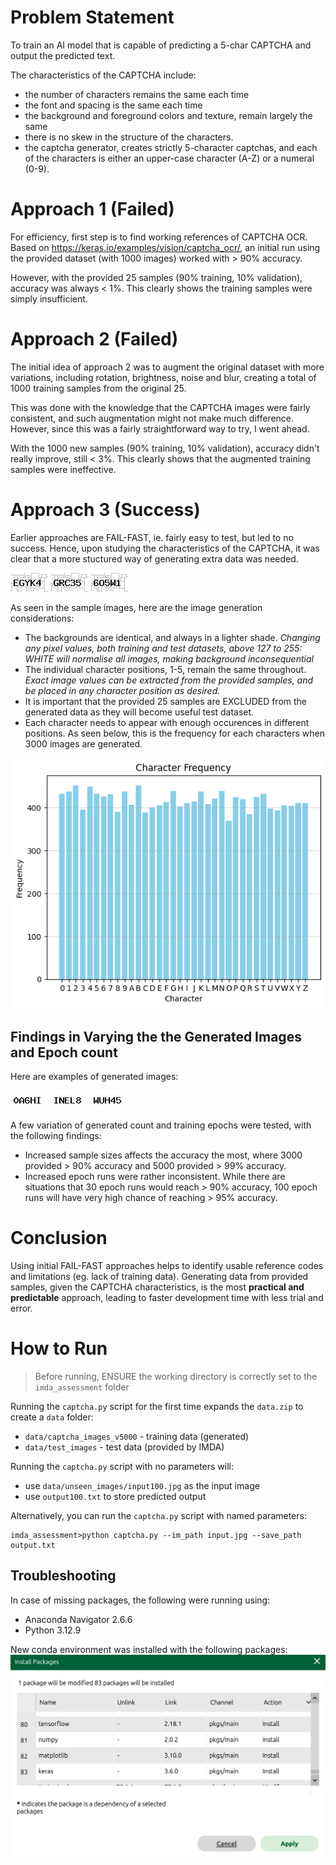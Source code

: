 # Problem Statement
To train an AI model that is capable of predicting a 5-char CAPTCHA and output the predicted text.

The characteristics of the CAPTCHA include:
- the number of characters remains the same each time  
- the font and spacing is the same each time  
- the background and foreground colors and texture, remain largely the same
- there is no skew in the structure of the characters.  
- the captcha generator, creates strictly 5-character captchas, and each of the characters is either an upper-case character (A-Z) or a numeral (0-9).

# Approach 1 (Failed)
For efficiency, first step is to find working references of CAPTCHA OCR.
Based on https://keras.io/examples/vision/captcha_ocr/, an initial run using the provided dataset (with 1000 images) worked with > 90% accuracy.

However, with the provided 25 samples (90% training, 10% validation), accuracy was always < 1%. This clearly shows the training samples were simply insufficient.

# Approach 2 (Failed)
The initial idea of approach 2 was to augment the original dataset with more variations, including rotation, brightness, noise and blur, creating a total of 1000 training samples from the original 25.

This was done with the knowledge that the CAPTCHA images were fairly consistent, and such augmentation might not make much difference. However, since this was a fairly straightforward way to try, I went ahead.

With the 1000 new samples (90% training, 10% validation), accuracy didn't really improve, still < 3%. This clearly shows that the augmented training samples were ineffective.

# Approach 3 (Success)
Earlier approaches are FAIL-FAST, ie. fairly easy to test, but led to no success. Hence, upon studying the characteristics of the CAPTCHA, it was clear that a more stuctured way of generating extra data was needed.

![alt text](res/input00.jpg) ![alt text](res/input01.jpg) ![alt text](res/input02.jpg)

As seen in the sample images, here are the image generation considerations:
- The backgrounds are identical, and always in a lighter shade. *Changing any pixel values, both training and test datasets, above 127 to 255: WHITE will normalise all images, making background inconsequential*
- The individual character positions, 1-5, remain the same throughout. *Exact image values can be extracted from the provided samples, and be placed in any character position as desired.*
- It is important that the provided 25 samples are EXCLUDED from the generated data as they will become useful test dataset.
- Each character needs to appear with enough occurences in different positions. As seen below, this is the frequency for each characters when 3000 images are generated.

![alt text](res/freq_3000.png)

## Findings in Varying the the Generated Images and Epoch count
Here are examples of generated images:

![alt text](res/0A6HI.jpg) ![alt text](res/INEL8.jpg) ![alt text](res/WUH45.jpg)

A few variation of generated count and training epochs were tested, with the following findings:
* Increased sample sizes affects the accuracy the most, where 3000 provided > 90% accuracy and 5000 provided > 99% accuracy.
* Increased epoch runs were rather inconsistent. While there are situations that 30 epoch runs would reach > 90% accuracy, 100 epoch runs will have very high chance of reaching > 95% accuracy.

# Conclusion
Using initial FAIL-FAST approaches helps to identify usable reference codes and limitations (eg. lack of training data). Generating data from provided samples, given the CAPTCHA characteristics, is the most **practical and predictable** approach, leading to faster development time with less trial and error.

# How to Run
> Before running, ENSURE the working directory is correctly set to the `imda_assessment` folder

Running the `captcha.py` script for the first time expands the `data.zip` to create a `data` folder:
* `data/captcha_images_v5000` - training data (generated)
* `data/test_images` - test data (provided by IMDA)

Running the `captcha.py` script with no parameters will:
* use `data/unseen_images/input100.jpg` as the input image
* use `output100.txt` to store predicted output

Alternatively, you can run the `captcha.py` script with named parameters:
```
imda_assessment>python captcha.py --im_path input.jpg --save_path output.txt
```

## Troubleshooting
In case of missing packages, the following were running using:
* Anaconda Navigator 2.6.6
* Python 3.12.9

New conda environment was installed with the following packages:
![alt text](res/conda_packages.jpg)